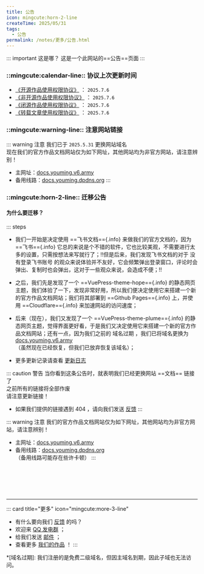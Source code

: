 ```yaml
---
title: 公告
icon: mingcute:horn-2-line
createTime: 2025/05/31
tags:
  - 公告
permalink: /notes/更多/公告.html
---
```


::: important 这是哪？
这是一个此网站的==公告==页面
:::

### ::mingcute:calendar-line:: 协议上次更新时间

- [《开源作品使用权限协议》](/notes/协议/开源.html) ： `2025.7.6`
- [《非开源作品使用权限协议》](/notes/协议/非开源.html) ： `2025.7.6`
- [《闭源作品使用权限协议》](/notes/协议/闭源.html) ： `2025.7.6`
- [《转载文章使用权限协议》](/notes/协议/转载.html) ： `2025.7.6`

### ::mingcute:warning-line:: 注意网站链接

::: warning 注意
我们已于 `2025.5.31` 更换网站域名  
现在我们的官方作品文档网站仅为如下网址，其他网站均为非官方网站，请注意辨别！
- 主网址：[docs.youming.v6.army](https://docs.youming.v6.army)
- 备用线路：[docs.youming.dpdns.org](https://docs.youming.dpdns.org/)
::: 

### ::mingcute:horn-2-line:: 迁移公告
#### 为什么要迁移？

::: steps

- 我们一开始是决定使用 ==飞书文档=={.info} 来做我们的官方文档的，因为 ==飞书=={.info} 它总的来说是个不错的软件，它也比较美观，不需要进行太多的设置，只需按想法来写就行了；!!但是后来，我们发现飞书文档的对于 没有登录飞书账号 的观众来说体验并不友好，它会频繁弹出登录窗口，评论时会弹出、复制时也会弹出，这对于一些观众来说，会造成不便；!!

- 之后，我们先是发现了一个 ==VuePress-theme-hope=={.info} 的静态网页主题，我们体验了一下，发现非常好用，所以我们便决定使用它来搭建一个新的官方作品文档网站；我们将其部署到 ==Github Pages=={.info} 上，并使用 ==Cloudflare=={.info} 来加速网站的访问速度；

- 后来（现在），我们又发现了一个 ==VuePress-theme-plume=={.info} 的静态网页主题，觉得界面更好看，于是我们又决定使用它来搭建一个新的官方作品文档网站；还有一点，因为我们之前的 域名过期 ，我们已将域名更换为 [docs.youming.v6.army](https://docs.youming.v6.army)  
  （虽然现在已经恢复，但我们已放弃恢复该域名）；
- 更多更新记录请查看 [更新日志](/notes/更多/更新日志.html)

::: caution 警告
当你看到这条公告时，就表明我们已经更换网站 ==文档== 链接了  
之前所有的链接将全部作废  
请注意更新链接！
- 如果我们提供的链接遇到 404 ，请向我们发送 [反馈](/notes/反馈中心/反馈.html)
:::

::: warning 注意
我们的官方作品文档网站仅为如下网址，其他网站均为非官方网站，请注意辨别！
- 主网址：[docs.youming.v6.army](https://docs.youming.v6.army)
- 备用线路：[docs.youming.dpdns.org](https://docs.youming.dpdns.org/)  
（备用线路可能存在些许卡顿）
:::

<p style="margin-top: 100px"></p>

---

::: card title="更多" icon="mingcute:more-3-line"
- 有什么要向我们 [反馈](/notes/反馈中心/) 的吗？
- 欢迎来 [QQ 发电群](/notes/更多/链接.html#qq-群) ；
- 给我们发送 [邮件](/notes/更多/链接.html#邮箱) ；
- 查看更多 [我们的作品](/notes/) ！
:::

*[域名过期]: 我们注册的是免费二级域名，但因主域名到期，因此子域也无法访问。